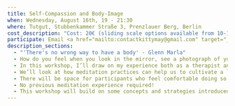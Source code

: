 ```yaml
---
title: Self-Compassion and Body-Image
when: Wednesday, August 16th, 19 - 21:30
where: Tutgut, Stubbenkammer Straße 3, Prenzlauer Berg, Berlin
cost_description: "Cost: 20€ (sliding scale options available from 10-19€, based on ability to pay)"
participate: Email <a href="mailto:contactkittymay@gmail.com" target="_blank">contactkittymay@gmail.com</a> to reserve a place
description_sections:
  - "'There's no wrong way to have a body' - Glenn Marla"
  - How do you feel when you look in the mirror, see a photograph of yourself, or look down at your naked body in the shower?
  - In this workshop, I’ll draw on my experience both as a therapist and a meditation practitioner as we explore how our thoughts and feelings about our bodies and appearance can impact – and reflect – our overall wellbeing.
  - We’ll look at how meditation practices can help us to cultivate a loving, appreciative attitude towards our bodies, as well as learning about and trying out some different tools for infusing our body-image with self-compassion.
  - There will be space for participants who feel comfortable doing so to share experiences and exchange ideas for developing self-compassion and a positive body-image.
  - No previous meditation experience required!
  - This workshop will build on some concepts and strategies introduced in Self-Compassion - What, Why & How, which takes place again on August 9th (link below), but you are warmly invited to join regardless of whether or not you participated in the earlier workshop.
---
```

